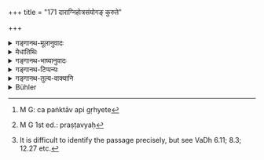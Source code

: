+++
title = "171 दाराग्निहोत्रसंयोगङ् कुरुते"

+++

<details><summary>गङ्गानथ-मूलानुवादः</summary>

He who unites himself with “wife” and “Agnihotra,” while his elder remains, is to be regarded as the “superseder of his elder;” and the elder is to be regarded as “one who is superseded.”’—(171)


agraje brahmacaryasthe yo'nujo dārasaṅgraham | 
kurute parivettā sa paricitto'grejo bhavet ||
</details>

<details><summary>मेधातिथिः</summary>

अग्रे आदौ जातः **अग्रजः** सोदर्यो भ्रातोच्यते । एवम् हि पठ्यते- 

- पितृव्यपुत्रान् सापत्नान् परनारीसुतांस् तथा ।

- दाराग्निहोत्रसंयोगे न दोषः परिवेदने ॥ इति । (प्स्म् ४.२८)

अत्र सोदर्यो ऽग्रजः । तस्मिन् **स्थिते** ऽकृतदाराग्निसंयोगे । तिष्ठति प्रकृतव्यापारनिवृत्तौ प्रयुक्तः । **अग्निहोत्र**शब्दः कर्मवचनो ऽपि तदर्थे ऽग्न्याधाने वर्तते । स्मृत्यन्तरे विशेषः पठ्यते-

- उन्मत्तः किल्बिषी कुष्ठी पतितः क्लीब एव च ।

- राजयक्ष्मामयावी च न योग्यः स्यात् प्रतीक्षितुम् ॥

एतद् अप्य् अनधिकारोपलक्षणार्थम् । अतश् चापाङ्क्तेयो ऽपि गृह्यते[^३००] । कालविशेषो ऽधिको व्यपेक्षते । तथा च स्मृतिः- "अष्टौ वर्षान्य् उदीक्षेत षड् इत्य् एके" (ग्ध् १८.१९) इति । एषा च वर्षसंख्या यदा कनीयान् प्राप्तविवाहकालः ततः प्रभृति द्रष्टव्यः[^३०१] । विवाहकालश् च स्वाध्यायविधिनिवृत्तिः ।


[^३०१]:
     M G 1st ed.: praṣṭavyaḥ


[^३००]:
     M G: ca paṅktāv api gṛhyete

- <u>ननु</u> च प्रोषिताधिकारे तत् पठितम् । भर्तरि प्रोषिते यः स्त्रीणां प्रवासकालस् तम् उपक्रम्य भ्रातरीत्यादि पठितम् ।

- <u>सत्यम्</u> । वाक्यान्तरे प्रोषितशब्दस्य प्रत्यक्षः संबन्धो ऽवगतः । वाक्यान्तरे तु संबन्धे प्रमाणं वक्तव्यम् । न च तद् अस्ति, यथा स्वरितेनाधिकार इति (च्ड़्। पाण् १.३.११) । न चात्र तच्छब्दो ऽस्ति । न च तदपेक्षया विनैव तस्य वाक्यस्यापरिपूर्णत्वम् । वसिष्ठेन चाविशेषेणाग्निशब्देन स्मार्तस्याप्य् अग्नेर् ग्रहणं कृतम्[^३०२] । 


[^३०२]:
     It is difficult to identify the passage precisely, but see VaDh 6.11; 8.3; 12.27 etc.

- <u>केचित्</u> पितर्य् अप्य् अकृताधाने विधिम् इच्छन्ति । अग्रजशब्दस्य यौगिकत्वात् पिताप्य् अग्रजो भवतीति । 

- <u>यद्य्</u> अप्य् एवम् अन्यो ऽपि यो ऽग्रजस् तत्राप्य् एवं प्राप्नोति । न चायम् अग्रजानुजव्यवहारः पितापुत्रयोर् विद्यते । स्मृत्यन्तरे ऽपि तु पठ्यते "भ्रातरि च ज्याससि" (ग्ध् १८.१८) इति । 

- **परिवित्तिः पूर्वजो** ज्येष्ठः ॥ ३.१६१ ॥
</details>

<details><summary>गङ्गानथ-भाष्यानुवादः</summary>

‘*Agraja*,’ ‘*elder brother*’—is the uterine brother born before one. Thus has it been asserted—‘There is no harm in the superseding of the uncle’s sons, the step-mother’s sons and the sons of other’s wives, by marriage and the setting up of fire;’ hence, in the present context, the term ‘elder brother’ stands for the uterine brother. While he ‘*remains*’—*i.e*., without marriage and without having set up the fire; the root ‘*stkā*’ (in the term ‘*sthitê*’) has been used in the sense of
*the absence of the act mentioned*.

The term ‘*agnihotra*,’ though the name of the *act* of sacrifice, stands for the *setting up of fire* for purposes of that act.

In another *smṛti*, we find an exception—‘the lunatic, the sinner, the leper, the outcast, the eunuch and the consumptive need not be waited for.’ What is mentioned here is meant to be indicative of the condition in the form of the elder brother being in any way not entitled (to marry and set up the fire). Hence the ‘defiler of company’ is also included.

A special period has also been specified during which one is to wait for his elder brother to marry and set up the fire—‘one should wait for eight years,’—‘some say for six years’ (*Gautama*, 18.19). This period is to be reckoned from the time when the younger brother has reached the age of marriage; and the age of marriage is the time when one has duly fulfilled the injunction of Vedic Study.

“As a matter of fact, the period of time stated in the passage quoted refers to the man who has gone out travelling. The passage quoted above begins with the word ‘the elder brother being,’ which refers to the time during which the elder brother is out on travel. \[So that it can have no bearing upon *supersession* by marriage\].”

True; but the term ‘who has gone out on travel’ is distinctly found to be connected with one sentence \[this sentence being ‘*pravrajite nivṛttiḥ prasaṅgāt*, *Gautama*, 18.16\]; so that, for connecting the same word with another sentence \[‘*bhrātari chaivam jyāyasi yavīyān*, 18.18\], some special reasons should be stated. There is, however, no such reason; as there is in the case of such words as ‘there is connection between this and the term *svarita*;’ no such words, however, are found in the case of the sentences in question; nor is one sentence incomplete without the connection of the word in question.

*Vaśiṣṭha* has used the generic term ‘fire and has, therefore, meant the
‘*Smārta*’ Fire.

Some people have held this definition of ‘superseder’ to apply also to one whose father has not set up the Fire; the term ‘*agraja*,’ ‘elder,’ meaning simply ‘one born before one;’ so that the Father also is one’s ‘elder.’

In this manner, what is said here would apply to other ‘older’ persons also; as a matter of fact, however, the terms ‘younger’ and ‘elder’ are never used between father and son.

In another *Smṛti* we find—‘the elder *brother* being, etc., etc.’ (Gautama, 18.18. where the *Brother* is specifically mentioned).

The elder brother is called the ‘*superseded*’— (171)
</details>

<details><summary>गङ्गानथ-टिप्पन्यः</summary>

*Medhātithi*—(P. 259, l.5)—‘*Bhrātarītyādi paṭhitam*’,—*i.e*., in
Gautama ‘*Pravrajite nivṛttiḥ prasaṅgāt*’ (18.16)... ‘*Bhrātari chaivam jyāyasi yavīyān kanyāgnyupayameṣu*’ (18.18);—the latter *Sūtra* is referred to again in 1.11.

This verse is quoted in *Mitākṣarā* (on 1.223) in the sense that—‘the younger brother, who takes a wife or sets up the Fire, before his elder brother has done so, is called *Parivettā*, and the elder brother is called *Parivitti*.’

*Aparārka* deals with this subject in detail, under this same text of
Yājñavalkya.

*Madanapārijāta* (p. 170) quotes this verse and explains that the ‘elder
brother’ meant here is the *uterine* brother, not the step-brother.

It is quoted in *Vīramitrodaya* (Saṃskāra, p. 760), which also explains that the ‘elder brother’ meant is the *uterine brother*, as is clearly declared in a text quoted from Garga. It quotes another verse from ‘Manu’, which is not found in our texts:—

> agraje brahmacaryasthe yo'nujo dārasaṅgraham \|  
> kurute parivettā sa paricitto'grejo bhavet \|\|

It has a curious note regarding the exact signification of the term ‘*ṣodarya*’ (generally understood to mean *uterine*): It says—‘*sodaryatva*’ is of three kinds—(1) due to the father being the same; (2) due to the mother being the same, and (3) due to both being the same; the idea that ‘*sodaryatva*’ is based upon the sameness of the Father is derived from the *Garbhopaniṣad* text that ‘at first the fetus is born in the male’, as also from the *Mahābhārata* text—‘Having stayed in the father’s stomach, he entered the Mother through his semen’; and again in the same work, Kacha is representented as saying to Devayānī that she was his ‘sister’ because she had lived in the same father’s stomach as he himself had done.

The verse is quoted in *Parāśaramādhava* (Ācara, p. 690), where also ‘elder brother’ is explained as the *uterine brother*;—also in
*Vidhānapārijāta* (p. 723), where the construction of the phrase
‘*agraje sthite*’ is explained as ‘*agraje anūḍhe akṛtāgnihotre ca sthite*’. The untraced verse from ‘Manu’ quoted in *Vīramitrodaya* is quoted here also.

This verse is quoted in *Nirṇayasindhu* (p. 233) as forbidding the setting up of the Fire by the younger brother if it has been already set up by his elder;—and in *Aparārka* (p. 445, and again on p. 1050) as defining the *Parivitti*;—in *Hemādri* (Kāla, p. 811), which notes that this refers to *uterine* brothers only, and that also not in cases where the elder brother is either an outcaste, or insane, or sexless, or blind, or deaf, or dumb, or idiot, or dwarf, or leper, or suffering from leucoderma, or consumptive, or suffering from dropsy, or from some incurable disease, or heretic, or renunciate, or gone away for a long time;—in *Hemādri* (Śrāddha, p. 371);—and in *Saṃskāraratnamālā* (p. 514).
</details>

<details><summary>गङ्गानथ-तुल्य-वाक्यानि</summary>

*Gobhila-Smṛti* (1.70).—‘He who takes a wife or performs fire-laying
before his elder brother should be regarded as the *Superseder of the Elder*, and the elder brother is to be regarded as the *Superseded*.’

*Laghu-Śātātapa* (40).—\[Reproduces the words of Manu.\]

*Garga* (*Parāśaramādhava*, p. 690).—‘While the uterine elder brother
remains unmarried, if one takes a wife or lays the fire, he becomes an outcast.’

*Śātātapa* (Do.).—‘The sin of supersession is not involved if one
marries before such brothers as are the sons of uncles or of step-mothers, or of other women.’

*Yama* (Parāśaramādhava, p. 690).—(Do.)
</details>

<details><summary>Bühler</summary>

171	He must be considered as a Parivettri who marries or begins the performance of the Agnihotra before his elder brother, but the latter as a Parivitti.
</details>

